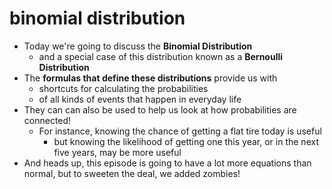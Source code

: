 # binomial distribution
- Today we're going to discuss the __Binomial Distribution__
    - and a special case of this distribution known as a __Bernoulli Distribution__
- The __formulas that define these distributions__ provide us with
    - shortcuts for calculating the probabilities
    - of all kinds of events that happen in everyday life
- They can can also be used to help us look at how probabilities are connected!
    - For instance, knowing the chance of getting a flat tire today is useful
        - but knowing the likelihood of getting one this year, or in the next five years, may be more useful
- And heads up, this episode is going to have a lot more equations than normal, but to sweeten the deal, we added zombies!
